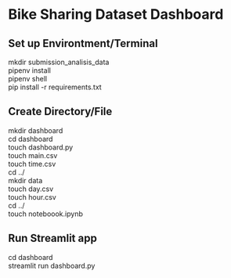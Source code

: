 # Bike Sharing Dataset Dashboard

## Set up Environtment/Terminal
mkdir submission_analisis_data  
pipenv install  
pipenv shell  
pip install -r requirements.txt  

## Create Directory/File
mkdir dashboard  
cd dashboard  
touch dashboard.py  
touch main.csv  
touch time.csv  
cd ../  
mkdir data  
touch day.csv  
touch hour.csv  
cd ../  
touch noteboook.ipynb  

## Run Streamlit app
cd dashboard  
streamlit run dashboard.py  
